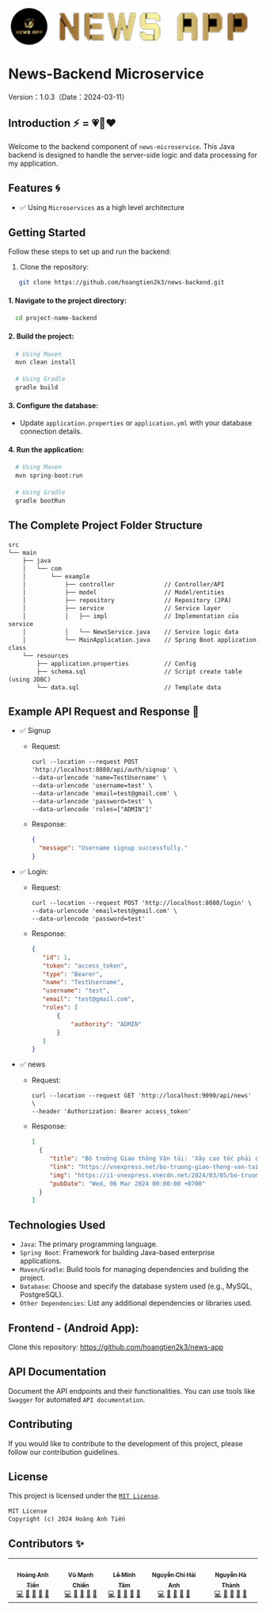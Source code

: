 <div style="display: flex; justify-content: center;">
    <img src="news_app_logo_round.png" alt="name_logo" style="width: 80px; height: auto; margin-right: 10px;" />
    <img src="name_logo.png" alt="name_logo" style="width: 400px; height: auto; margin-right: 10px;" />
</div>

# News-Backend Microservice

Version：1.0.3（Date：2024-03-11）

## Introduction ⚡ = 💗💎❤️

Welcome to the backend component of `news-microservice`. This Java backend is designed to handle the server-side logic
and data processing for my application.

## Features 🌀

- ✅ Using `Microservices` as a high level architecture

## Getting Started

Follow these steps to set up and run the backend:

1. Clone the repository:

```bash
   git clone https://github.com/hoangtien2k3/news-backend.git
```

#### 1. Navigate to the project directory:

```bash
  cd project-name-backend
```

#### 2. Build the project:

```bash
  # Using Maven
  mvn clean install
  
  # Using Gradle
  gradle build
```

#### 3. Configure the database:

- Update `application.properties` or `application.yml` with your database connection details.

#### 4. Run the application:

```bash
  # Using Maven
  mvn spring-boot:run
  
  # Using Gradle
  gradle bootRun
```

## The Complete Project Folder Structure

```text
src
└── main
    ├── java
    │   └── com
    │       └── example
    │           ├── controller              // Controller/API
    │           ├── model                   // Model/entities
    │           ├── repository              // Repository (JPA)
    │           ├── service                 // Service layer
    │           │   ├── impl                // Implementation của service
    │           │   └── NewsService.java    // Service logic data
    │           └── MainApplication.java    // Spring Boot application class
    └── resources
        ├── application.properties          // Config
        ├── schema.sql                      // Script create table (using JDBC)
        └── data.sql                        // Template data
```

## Example API Request and Response 🚀

- ✅ Signup
    - Request:
      ```text
      curl --location --request POST 'http://localhost:8080/api/auth/signup' \
      --data-urlencode 'name=TestUsername' \
      --data-urlencode 'username=test' \
      --data-urlencode 'email=test@gmail.com' \
      --data-urlencode 'password=test' \
      --data-urlencode 'roles=["ADMIN"]'
      ```
    - Response:
      ```json
      {
        "message": "Username signup successfully."
      }
      ```

- ✅ Login:
    - Request:
        ```text
        curl --location --request POST 'http://localhost:8080/login' \
        --data-urlencode 'email=test@gmail.com' \
        --data-urlencode 'password=test'
        ```
    - Response:
        ```json
        {
           "id": 1,
           "token": "access_token",
           "type": "Bearer",
           "name": "TestUsername",
           "username": "test",
           "email": "test@gmail.com",
           "roles": [
               {
                   "authority": "ADMIN"
               }
           ]
        }
        ```

- ✅ news
    - Request:
      ```text
      curl --location --request GET 'http://localhost:9090/api/news' \
      --header 'Authorization: Bearer access_token'
      ```
    - Response:
      ```json
      [
        {
           "title": "Bộ trưởng Giao thông Vận tải: 'Xây cao tốc phải có trạm dừng nghỉ'",
           "link": "https://vnexpress.net/bo-truong-giao-thong-van-tai-xay-cao-toc-phai-co-tram-dung-nghi-4718836.html",
           "img": "https://i1-vnexpress.vnecdn.net/2024/03/05/bo-truong-thang-1871-170965365-7191-8931-1709655295.jpg?w=1200&h=0&q=100&dpr=1&fit=crop&s=WR6GddepVipQNOYDWY4wVw",
           "pubDate": "Wed, 06 Mar 2024 00:00:00 +0700"
        }
      ]
      ```

## Technologies Used

- `Java`: The primary programming language.
- `Spring Boot`: Framework for building Java-based enterprise applications.
- `Maven/Gradle`: Build tools for managing dependencies and building the project.
- `Database`: Choose and specify the database system used (e.g., MySQL, PostgreSQL).
- `Other Dependencies`: List any additional dependencies or libraries used.

## Frontend - (Android App):

Clone this repository: https://github.com/hoangtien2k3/news-app


## API Documentation

Document the API endpoints and their functionalities. You can use tools like `Swagger` for
automated `API documentation`.

## Contributing

If you would like to contribute to the development of this project, please follow our contribution guidelines.

## License

This project is licensed under the [`MIT License`](LICENSE).

```text
MIT License
Copyright (c) 2024 Hoàng Anh Tiến
```

## Contributors ✨

<!-- ALL-CONTRIBUTORS-LIST:START - Do not remove or modify this section -->
<!-- prettier-ignore-start -->
<!-- markdownlint-disable -->
<table>
  <tr>
    <td align="center"><a href="https://www.linkedin.com/in/hoangtien2k3/"><img src="https://avatars.githubusercontent.com/u/122768076?v=4?s=100" width="100px;" alt=""/><br /><sub><b>Hoàng Anh Tiến</b></sub></a><br /><a href="https://github.com/hoangtien2k3/news-app/commits?author=hoangtien2k3" title="Code">💻</a> <a href="#maintenance-hoangtien2k3" title="Maintenance">🚧</a> <a href="#ideas-hoangtien2k3" title="Ideas, Planning, & Feedback">🤔</a> <a href="#design-hoangtien2k3" title="Design">🎨</a> <a href="https://github.com/hoangtien2k3/news-app/issues?q=author%hoangtien2k3" title="Bug reports">🐛</a></td>
    <td align="center"><a href="https://www.linkedin.com/in/hoangtien2k3/"><img src="https://avatars.githubusercontent.com/u/111623502?v=4?s=100" width="100px;" alt=""/><br /><sub><b>Vũ Mạnh Chiến</b></sub></a><br /><a href="https://github.com/manhchien16/news-app/commits?author=manhchien16" title="Code">💻</a> <a href="#maintenance-hoangtien2k3" title="Maintenance">🚧</a> <a href="#ideas-hoangtien2k3" title="Ideas, Planning, & Feedback">🤔</a> <a href="#design-hoangtien2k3" title="Design">🎨</a> <a href="https://github.com/hoangtien2k3/news-app/issues?q=author%hoangtien2k3" title="Bug reports">🐛</a></td>
    <td align="center"><a href="https://www.linkedin.com/in/hoangtien2k3/"><img src="https://avatars.githubusercontent.com/u/136077367?v=4?s=100" width="100px;" alt=""/><br /><sub><b>Lê Minh Tâm</b></sub></a><br /><a href="https://github.com/Lemited/news-app/commits?author=Lemited" title="Code">💻</a> <a href="#maintenance-hoangtien2k3" title="Maintenance">🚧</a> <a href="#ideas-hoangtien2k3" title="Ideas, Planning, & Feedback">🤔</a> <a href="#design-hoangtien2k3" title="Design">🎨</a> <a href="https://github.com/hoangtien2k3/news-app/issues?q=author%hoangtien2k3" title="Bug reports">🐛</a></td>
    <td align="center"><a href="https://www.linkedin.com/in/hoangtien2k3/"><img src="https://avatars.githubusercontent.com/u/138838773?v=4?s=100" width="100px;" alt=""/><br /><sub><b>Nguyễn Chí Hải Anh</b></sub></a><br /><a href="https://github.com/ThirteenMay13/news-app/commits?author=ThirteenMay13" title="Code">💻</a> <a href="#maintenance-hoangtien2k3" title="Maintenance">🚧</a> <a href="#ideas-hoangtien2k3" title="Ideas, Planning, & Feedback">🤔</a> <a href="#design-hoangtien2k3" title="Design">🎨</a> <a href="https://github.com/hoangtien2k3/news-app/issues?q=author%hoangtien2k3" title="Bug reports">🐛</a></td>
    <td align="center"><a href="https://www.linkedin.com/in/hoangtien2k3/"><img src="https://avatars.githubusercontent.com/u/158492442?v=4?s=100" width="100px;" alt=""/><br /><sub><b>Nguyễn Hà Thành</b></sub></a><br /><a href="https://github.com/thanhgreenn/news-app/commits?author=thanhgreenn" title="Code">💻</a> <a href="#maintenance-hoangtien2k3" title="Maintenance">🚧</a> <a href="#ideas-hoangtien2k3" title="Ideas, Planning, & Feedback">🤔</a> <a href="#design-hoangtien2k3" title="Design">🎨</a> <a href="https://github.com/hoangtien2k3/news-app/issues?q=author%hoangtien2k3" title="Bug reports">🐛</a></td>
  </tr>
</table>

<!-- markdownlint-restore -->
<!-- prettier-ignore-end -->
<!-- ALL-CONTRIBUTORS-LIST:END -->
